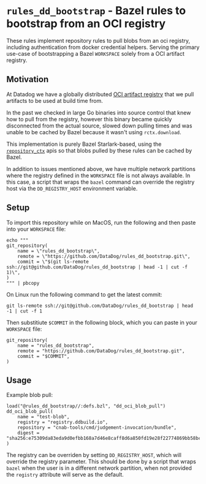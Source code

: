 # `rules_dd_bootstrap` - Bazel rules to bootstrap from an OCI registry

These rules implement repository rules to pull blobs from an oci registry,
including authentication from docker credential helpers. Serving the primary
use-case of bootstrapping a Bazel `WORKSPACE` solely from a OCI artifact
registry.

## Motivation

At Datadog we have a globally distributed [OCI artifact registry](https://github.com/opencontainers/distribution-spec/blob/v1.0.1/spec.md)
that we pull artifacts to be used at build time from.

In the past we checked in large Go binaries into source control that knew how
to pull from the registry, however this binary became quickly disconnected from
the actual source, slowed down pulling times and was unable to be cached by
Bazel because it wasn't using `rctx.download`.

This implementation is purely Bazel Starlark-based, using the
[`repository_ctx`](https://docs.bazel.build/versions/main/skylark/lib/repository_ctx.html#download)
apis so that blobs pulled by these rules can be cached by Bazel.

In addition to issues mentioned above, we have multiple network
partitions where the registry defined in the `WORKSPACE` file is not always available.
In this case, a script that wraps the `bazel` command can override the registry
host via the `DD_REGISTRY_HOST` environment variable.

## Setup

To import this repository while on MacOS, run the following and then paste into
your `WORKSPACE` file:
```
echo """
git_repository(
    name = \"rules_dd_bootstrap\",
    remote = \"https://github.com/DataDog/rules_dd_bootstrap.git\",
    commit = \"$(git ls-remote ssh://git@github.com/DataDog/rules_dd_bootstrap | head -1 | cut -f 1)\",
)
""" | pbcopy
```

On Linux run the following command to get the latest commit:
```
git ls-remote ssh://git@github.com/DataDog/rules_dd_bootstrap | head -1 | cut -f 1
```

Then substitiute `$COMMIT` in the following block, which you can paste in your
`WORKSPACE` file:
```
git_repository(
    name = "rules_dd_bootstrap",
    remote = "https://github.com/DataDog/rules_dd_bootstrap.git",
    commit = "$COMMIT",
)
```

## Usage

Example blob pull:
```
load("@rules_dd_bootstrap//:defs.bzl", "dd_oci_blob_pull")
dd_oci_blob_pull(
    name = "test-blob",
    registry = "registry.ddbuild.io",
    repository = "cnab-tools/cmd/judgement-invocation/bundle",
    digest = "sha256:e75309da83eda9d0efbb168a7d46e8caff8d6a850fd19e28f22774869bb58bc0"
)
```

The registry can be overriden by setting `DD_REGISTRY_HOST`, which will override
the registry parameter. This should be done by a script that wraps `bazel` when the
user is in a different network partition, when not provided the `registry`
attribute will serve as the default.
